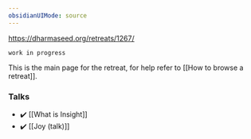 ```yaml
---
obsidianUIMode: source
---
```

https://dharmaseed.org/retreats/1267/

```ad-warning
work in progress
```

This is the main page for the retreat, for help refer to [[How to browse a retreat]].

### Talks
- ✔️ [[What is Insight]]
- ✔️ [[Joy (talk)]]


